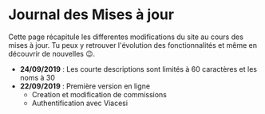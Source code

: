 # Journal des Mises à jour

Cette page récapitule les differentes modifications du site au cours des mises à jour.
Tu peux y retrouver l'évolution des fonctionnalités et même en découvrir de nouvelles 😉.

* **24/09/2019** : Les courte descriptions sont limités à 60 caractères et les noms à 30
* **22/09/2019** : Première version en ligne
	* Creation et modification de commissions
	* Authentification avec Viacesi
